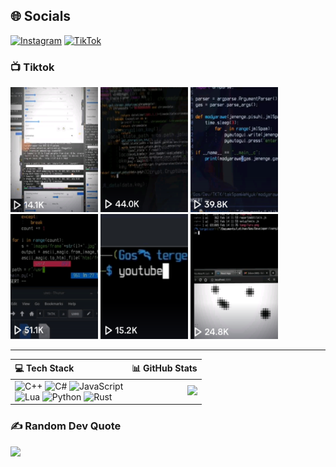 ## 🌐 Socials
[![Instagram](https://img.shields.io/badge/Instagram-%23E4405F.svg?logo=Instagram&logoColor=white)](https://instagram.com/shafadonia) [![TikTok](https://img.shields.io/badge/TikTok-%23000000.svg?logo=TikTok&logoColor=white)](https://tiktok.com/@emohmendem)

### 📺 Tiktok
<div>
  <a href="https://www.tiktok.com/@emohmendem/video/7210229059475852549?is_from_webapp=1&sender_device=pc&web_id=7205800741654627841"><img src="https://github.com/gendonholaholo/gendonholaholo/blob/main/tmbnl/20230902_023319.png" width="140" height="200"alt="Photosop bayar broo, di citrakan saja..."></a>  <a href="https://www.tiktok.com/@emohmendem/video/7205504474528386330?is_from_webapp=1&sender_device=pc&web_id=7205800741654627841"><img src="https://github.com/gendonholaholo/gendonholaholo/blob/main/tmbnl/20230902_023356.png" width="140" height="200"alt="Photosop bayar broo, di citrakan saja..."></a>  <a href="https://www.tiktok.com/@emohmendem/video/7203668840461438235?is_from_webapp=1&sender_device=pc&web_id=7205800741654627841"><img src="https://github.com/gendonholaholo/gendonholaholo/blob/main/tmbnl/20230902_023437.png" width="140" height="200"alt="Photosop bayar broo, di citrakan saja..."></a>  <a href="https://www.tiktok.com/@emohmendem/video/7201502947996486938?is_from_webapp=1&sender_device=pc&web_id=7205800741654627841"><img src="https://github.com/gendonholaholo/gendonholaholo/blob/main/tmbnl/20230902_023511.png" width="140" height="200"alt="Photosop bayar broo, di citrakan saja..."></a>  <a href="https://www.tiktok.com/@emohmendem/video/7200594698132589850?is_from_webapp=1&sender_device=pc&web_id=7205800741654627841"><img src="https://github.com/gendonholaholo/gendonholaholo/blob/main/tmbnl/20230902_023558.png" width="140" height="200"alt="Photosop bayar broo, di citrakan saja..."></a>  <a href="https://www.tiktok.com/@emohmendem/video/7199945931578445083?is_from_webapp=1&sender_device=pc&web_id=7205800741654627841"><img src="https://github.com/gendonholaholo/gendonholaholo/blob/main/tmbnl/20230902_023616.png" width="140" height="200"alt="Photosop bayar broo, di citrakan saja..."></a>
</div>

___

|💻 Tech Stack|📊 GitHub Stats|
|:------------|--------------:|
![C++](https://img.shields.io/badge/c++-%2300599C.svg?style=for-the-badge&logo=c%2B%2B&logoColor=white) ![C#](https://img.shields.io/badge/c%23-%23239120.svg?style=for-the-badge&logo=c-sharp&logoColor=white) ![JavaScript](https://img.shields.io/badge/javascript-%23323330.svg?style=for-the-badge&logo=javascript&logoColor=%23F7DF1E)</br> ![Lua](https://img.shields.io/badge/lua-%232C2D72.svg?style=for-the-badge&logo=lua&logoColor=white) ![Python](https://img.shields.io/badge/python-3670A0?style=for-the-badge&logo=python&logoColor=ffdd54) ![Rust](https://img.shields.io/badge/rust-%23000000.svg?style=for-the-badge&logo=rust&logoColor=white)|![](https://github-readme-stats.vercel.app/api/top-langs/?username=gendonholaholo&theme=radical&hide_border=false&include_all_commits=false&count_private=false&layout=compact)

### ✍️ Random Dev Quote
![](https://quotes-github-readme.vercel.app/api?type=horizontal&theme=radical)

<!-- Proudly created with GPRM ( https://gprm.itsvg.in ) -->
